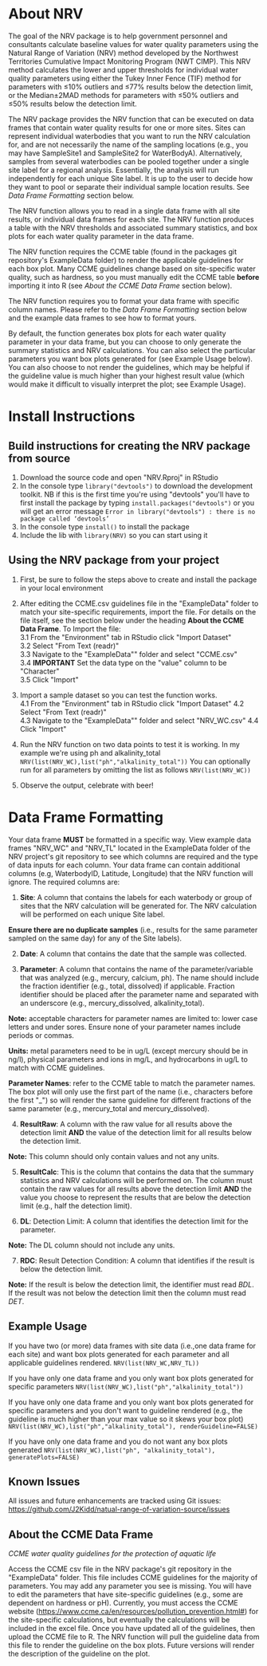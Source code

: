 # About NRV

The goal of the NRV package is to help government personnel and consultants calculate baseline values for water quality parameters using the Natural Range of Variation (NRV) method developed by the Northwest Territories Cumulative Impact Monitoring Program (NWT CIMP). This NRV method calculates the lower and upper thresholds for individual water quality parameters using either the Tukey Inner Fence (TIF) method for parameters with ≤10% outliers and ≤77% results below the detection limit, or the Median±2MAD methods for parameters with ≤50% outliers and ≤50% results below the detection limit. 

The NRV package provides the NRV function that can be executed on data frames that contain water quality results for one or more sites. Sites can represent individual waterbodies that you want to run the NRV calculation for, and are not necessarily the name of the sampling locations (e.g., you may have SampleSite1 and SampleSite2 for WaterBodyA). Alternatively, samples from several waterbodies can be pooled together under a single site label for a regional analysis. Essentially, the analysis will run independently for each unique Site label. It is up to the user to decide how they want to pool or separate their individual sample location results. See *Data Frame Formatting* section below. 

The NRV function allows you to read in a single data frame with all site results, or individual data frames for each site. The NRV function produces a table with the NRV thresholds and associated summary statistics, and box plots for each water quality parameter in the data frame. 

The NRV function requires the CCME table (found in the packages git repository's ExampleData folder) to render the applicable guidelines for each box plot. Many CCME guidelines change based on site-specific water quality, such as hardness, so you must manually edit the CCME table **before** importing it into R (see *About the CCME Data Frame* section below). 

The NRV function requires you to format your data frame with specific column names. Please refer to the *Data Frame Formatting* section below and the example data frames to see how to format yours. 

By default, the function generates box plots for each water quality parameter in your data frame, but you can choose to only generate the summary statistics and NRV calculations. You can also select the particular parameters you want box plots generated for (see Example Usage below). You can also choose to not render the guidelines, which may be helpful if the guideline value is much higher than your highest result value (which would make it difficult to visually interpret the plot; see Example Usage). 

# Install Instructions

## Build instructions for creating the NRV package from source

1. Download the source code and open "NRV.Rproj" in RStudio
2. In the console type `library("devtools")` to download the development toolkit. NB if this is the first time you're using "devtools" you'll have to first install the package by typing `install.packages("devtools")` or you will get an error message `Error in library("devtools") : there is no package called ‘devtools’`
3. In the console type `install()` to install the package
4. Include the lib with `library(NRV)` so you can start using it

## Using the NRV package from your project

1. First, be sure to follow the steps above to create and install the package in your local environment
2. After editing the CCME.csv guidelines file in the "ExampleData" folder to match your site-specific requirements, import the file. For details on the file itself, see the section below under the heading **About the CCME Data Frame**. To Import the file:  
3.1 From the "Environment" tab in RStudio click "Import Dataset"  
3.2 Select "From Text (readr)"  
3.3 Navigate to the "ExampleData"" folder and select "CCME.csv"  
3.4 **IMPORTANT** Set the data type on the "value" column to be "Character"  
3.5 Click "Import"  

4. Import a sample dataset so you can test the function works.  
4.1 From the "Environment" tab in RStudio click "Import Dataset" 
4.2 Select "From Text (readr)"  
4.3  Navigate to the "ExampleData"" folder and select "NRV_WC.csv" 
4.4 Click "Import"  

5. Run the NRV function on two data points to test it is working. In my example we're using ph and alkalinity_total `NRV(list(NRV_WC),list("ph","alkalinity_total"))` You can optionally run for all parameters by omitting the list as follows `NRV(list(NRV_WC))`
6. Observe the output, celebrate with beer!

# Data Frame Formatting
Your data frame **MUST** be formatted in a specific way. View example data frames "NRV_WC" and "NRV_TL" located in the ExampleData folder of the NRV project's git repository to see which columns are required and the type of data inputs for each column. Your data frame can contain additional columns (e.g, WaterbodyID, Latitude, Longitude) that the NRV function will ignore. The required columns are:

1. **Site**: A column that contains the labels for each waterbody or group of sites that the NRV calculation will be generated for. The NRV calculation will be performed on each unique Site label. 

**Ensure there are no duplicate samples** (i.e., results for the same parameter sampled on the same day) for any of the Site labels).

2. **Date**: A column that contains the date that the sample was collected.

3. **Parameter**: A column that contains the name of the parameter/variable that was analyzed (e.g., mercury, calcium, ph). The name should include the fraction identifier (e.g., total, dissolved) if applicable. Fraction identifier should be placed after the parameter name and separated with an underscore (e.g., mercury_dissolved, alkalinity_total). 

**Note:** acceptable characters for parameter names are limited to: lower case letters and under sores. Ensure none of your parameter names include periods or commas. 

**Units:** metal parameters need to be in ug/L (except mercury should be in ng/l), physical parameters and ions in mg/L, and hydrocarbons in ug/L to match with CCME guidelines. 

**Parameter Names**: refer to the CCME table to match the parameter names. The box plot will only use the first part of the name (i.e., characters before the first "_") so will render the same guideline for different fractions of the same parameter (e.g., mercury_total and mercury_dissolved).

4. **ResultRaw**: A column with the raw value for all results above the detection limit **AND** the value of the detection limit for all results below the detection limit. 

**Note:** This column should only contain values and not any units.

5. **ResultCalc**: This is the column that contains the data that the summary statistics and NRV calculations will be performed on. The column must contain the raw values for all results above the detection limit **AND** the value you choose to represent the results that are below the detection limit (e.g., half the detection limit). 

6. **DL**: Detection Limit: A column that identifies the detection limit for the parameter. 

**Note:** The DL column should not include any units.

7. **RDC**: Result Detection Condition: A column that identifies if the result is below the detection limit. 

**Note:** If the result is below the detection limit, the identifier must read *BDL*. If the result was not below the detection limit then the column must read *DET*.


## Example Usage
If you have two (or more) data frames with site data (i.e.,one data frame for each site) and want box plots generated for each parameter and all applicable guidelines rendered.
`NRV(list(NRV_WC,NRV_TL))`

If you have only one data frame and you only want box plots generated for specific parameters
`NRV(list(NRV_WC),list("ph","alkalinity_total"))`

If you have only one data frame and you only want box plots generated for specific parameters and you don't want to guideline rendered (e.g., the guideline is much higher than your max value so it skews your box plot)
`NRV(list(NRV_WC),list("ph","alkalinity_total"), renderGuideline=FALSE)`

If you have only one data frame and you do not want any box plots generated
`NRV(list(NRV_WC),list("ph", "alkalinity_total"), generatePlots=FALSE)`

## Known Issues

All issues and future enhancements are tracked using Git issues: https://github.com/J2Kidd/natual-range-of-variation-source/issues

## About the CCME Data Frame
*CCME water quality guidelines for the protection of aquatic life*

Access the CCME csv file in the NRV package's git repository in the "ExampleData" folder.
This file includes CCME guidelines for the majority of parameters. You may add any parameter you see is missing. You will have to edit the parameters that have site-specific guidelines (e.g., some are dependent on hardness or pH). Currently, you must access the CCME website (https://www.ccme.ca/en/resources/pollution_prevention.html#) for the site-specific calculations, but eventually the calculations will be included in the excel file. Once you have updated all of the guidelines, then upload the CCME file to R. The NRV function will pull the guideline data from this file to render the guideline on the box plots. Future versions will render the description of the guideline on the plot.


